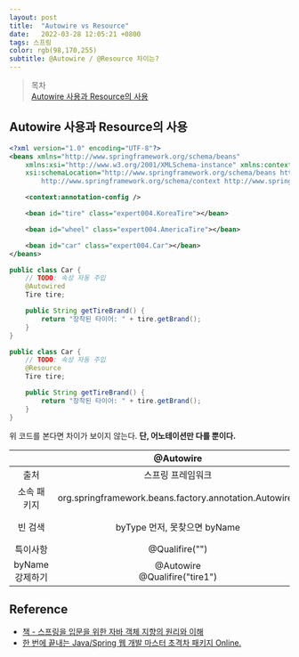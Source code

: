```yaml
---
layout: post 
title:  "Autowire vs Resource"
date:   2022-03-28 12:05:21 +0800 
tags: 스프링
color: rgb(98,170,255)
subtitle: @Autowire / @Resource 차이는?
---
```


> 목차 <br>
> [Autowire 사용과 Resource의 사용](#Autowire-사용과-Resource의-사용)<br>

 
## Autowire 사용과 Resource의 사용

```xml
<?xml version="1.0" encoding="UTF-8"?>
<beans xmlns="http://www.springframework.org/schema/beans"
	xmlns:xsi="http://www.w3.org/2001/XMLSchema-instance" xmlns:context="http://www.springframework.org/schema/context"
	xsi:schemaLocation="http://www.springframework.org/schema/beans http://www.springframework.org/schema/beans/spring-beans.xsd
		http://www.springframework.org/schema/context http://www.springframework.org/schema/context/spring-context-3.1.xsd">

	<context:annotation-config />

	<bean id="tire" class="expert004.KoreaTire"></bean>

	<bean id="wheel" class="expert004.AmericaTire"></bean>

	<bean id="car" class="expert004.Car"></bean>
</beans>
```

```java
public class Car {
    // TODO: 속성 자동 주입
	@Autowired
	Tire tire;

	public String getTireBrand() {
		return "장착된 타이어: " + tire.getBrand();
	}
}

public class Car {
    // TODO: 속성 자동 주입
    @Resource
    Tire tire;

    public String getTireBrand() {
        return "장착된 타이어: " + tire.getBrand();
    }
}
```

위 코드를 본다면 차이가 보이지 않는다. **단, 어노테이션만 다를 뿐이다.**

||@Autowire|@Resource|
|:---:|:---:|:---:|
|출처|스프링 프레임워크|표준 자바|
|소속 패키지|org.springframework.beans.factory.annotation.Autowired|import javax.annotation.Resource|
|빈 검색|byType 먼저, 못찾으면 byName| byName 먼저, 못찾으면 byType|
|특이사항|@Qualifire("")|name 어트리뷰트|
|byName 강제하기|@Autowire <br> @Qualifire("tire1")|@Resource(name = "tire1")|



## Reference
- [책 - 스프링을 입문을 위한 자바 객체 지향의 원리와 이해](https://www.aladin.co.kr/shop/wproduct.aspx?ItemId=55641908)
- [한 번에 끝내는 Java/Spring 웹 개발 마스터 초격차 패키지 Online.]()
